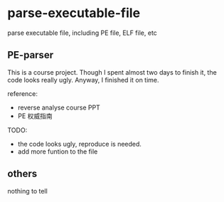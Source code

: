 # parse-executable-file
parse executable file, including PE file, ELF file, etc

## PE-parser
This is a course project. Though I spent almost two days to finish it, the code looks really ugly. Anyway, I finished it on time.

reference: 
- reverse analyse course PPT
- PE 权威指南

TODO:
- the code looks ugly, reproduce is needed.
- add more funtion to the file


## others
nothing to tell




